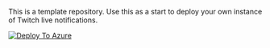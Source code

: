 This is a template repository. Use this as a start to deploy your own instance of Twitch live notifications.

[![Deploy To Azure](https://docs.microsoft.com/en-us/azure/templates/media/deploy-to-azure.svg)](https://portal.azure.com/#blade/Microsoft_Azure_CreateUIDef/CustomDeploymentBlade/uri/https%3A%2F%2Fraw.githubusercontent.com%2FSimonWahlin%2FTwitchLiveNotifications_Template%2Fmain%2Ftemplates%2FfullDeploy.json/uiFormDefinitionUri/https%3A%2F%2Fraw.githubusercontent.com%2FSimonWahlin%2FTwitchLiveNotifications_Template%2Fmain%2Ftemplates%2FfullDeploy.UIDefinition.json)
